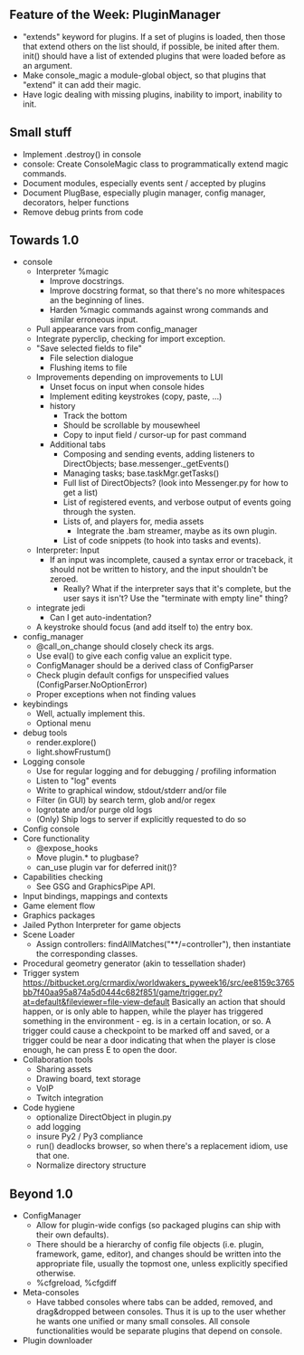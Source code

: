 Feature of the Week: PluginManager
----------------------------------
* "extends" keyword for plugins. If a set of plugins is loaded,
  then those that extend others on the list should, if possible, be
  inited after them. init() should have a list of extended plugins
  that were loaded before as an argument.
* Make console_magic a module-global object, so that plugins that
  "extend" it can add their magic.
* Have logic dealing with missing plugins, inability to import,
  inability to init.

Small stuff
-----------
* Implement .destroy() in console
* console: Create ConsoleMagic class to programmatically extend
  magic commands.
* Document modules, especially events sent / accepted by plugins
* Document PlugBase, especially plugin manager, config manager,
  decorators, helper functions
* Remove debug prints from code

Towards 1.0
-----------
* console
  * Interpreter %magic
    * Improve docstrings.
    * Improve docstring format, so that there's no more whitespaces
      an the beginning of lines.
    * Harden %magic commands against wrong commands and similar
      erroneous input.
  * Pull appearance vars from config_manager
  * Integrate pyperclip, checking for import exception.
  * "Save selected fields to file"
    * File selection dialogue
    * Flushing items to file
  * Improvements depending on improvements to LUI
    * Unset focus on input when console hides
    * Implement editing keystrokes (copy, paste, ...)
    * history
      * Track the bottom
      * Should be scrollable by mousewheel
      * Copy to input field / cursor-up for past command
    * Additional tabs
      * Composing and sending events, adding listeners to
        DirectObjects; base.messenger._getEvents()
      * Managing tasks; base.taskMgr.getTasks()
      * Full list of DirectObjects? (look into Messenger.py for how
        to get a list)
      * List of registered events, and verbose output of events going
        through the systen.
      * Lists of, and players for, media assets
        * Integrate the .bam streamer, maybe as its own plugin.
      * List of code snippets (to hook into tasks and events).
  * Interpreter: Input
    * If an input was incomplete, caused a syntax error or
      traceback, it should not be written to history, and the input
      shouldn't be zeroed.
      * Really? What if the interpreter says that it's complete,
        but the user says it isn't? Use the "terminate with empty
        line" thing?
  * integrate jedi
    * Can I get auto-indentation?
  * A keystroke should focus (and add itself to) the entry box.
* config_manager
  * @call_on_change should closely check its args.
  * Use eval() to give each config value an explicit type.
  * ConfigManager should be a derived class of ConfigParser
  * Check plugin default configs for unspecified values
    (ConfigParser.NoOptionError)
  * Proper exceptions when not finding values
* keybindings
  * Well, actually implement this.
  * Optional menu
* debug tools
  * render.explore()
  * light.showFrustum()
* Logging console
  * Use for regular logging and for debugging / profiling information
  * Listen to "log" events
  * Write to graphical window, stdout/stderr and/or file
  * Filter (in GUI) by search term, glob and/or regex
  * logrotate and/or purge old logs
  * (Only) Ship logs to server if explicitly requested to do so
* Config console
* Core functionality
  * @expose_hooks
  * Move plugin.* to plugbase?
  * can_use plugin var for deferred init()?
* Capabilities checking
  * See GSG and GraphicsPipe API.
* Input bindings, mappings and contexts
* Game element flow
* Graphics packages
* Jailed Python Interpreter for game objects
* Scene Loader
  * Assign controllers: findAllMatches("**/=controller"), then
    instantiate the corresponding classes.
* Procedural geometry generator (akin to tessellation shader)
* Trigger system
  https://bitbucket.org/crmardix/worldwakers_pyweek16/src/ee8159c3765bb7f40aa95a874a5d0444c682f851/game/trigger.py?at=default&fileviewer=file-view-default
  <rdb> Basically an action that should happen, or is only able to
        happen, while the player has triggered something in the
        environment - eg. is in a certain location, or so.
  <rdb> A trigger could cause a checkpoint to be marked off and
        saved, or a trigger could be near a door indicating that when
        the player is close enough, he can press E to open the door.
* Collaboration tools
  * Sharing assets
  * Drawing board, text storage
  * VoIP
  * Twitch integration
* Code hygiene
  * optionalize DirectObject in plugin.py
  * add logging
  * insure Py2 / Py3 compliance
  * run() deadlocks browser, so when there's a replacement idiom,
    use that one.
  * Normalize directory structure

Beyond 1.0
----------
* ConfigManager
  * Allow for plugin-wide configs (so packaged plugins can ship with
    their own defaults).
  * There should be a hierarchy of config file objects (i.e. plugin,
    framework, game, editor), and changes should be written into the
    appropriate file, usually the topmost one, unless explicitly
    specified otherwise.
  * %cfgreload, %cfgdiff
* Meta-consoles
  * Have tabbed consoles where tabs can be added, removed, and
    drag&dropped between consoles. Thus it is up to the user whether
    he wants one unified or many small consoles. All console
    functionalities would be separate plugins that depend on console.
* Plugin downloader